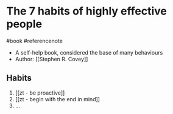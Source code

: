 # The 7 habits of highly effective people
#book #referencenote
- A self-help book, considered the base of many behaviours
- Author: [[Stephen R. Covey]]

## Habits
1. [[zt - be proactive]]
2. [[zt - begin with the end in mind]]
3. ...